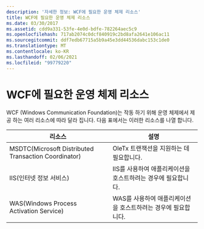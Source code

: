 ```yaml
---
description: '자세한 정보: WCF에 필요한 운영 체제 리소스'
title: WCF에 필요한 운영 체제 리소스
ms.date: 03/30/2017
ms.assetid: cdd9a331-53fe-4e0d-bdfe-782264aec5c9
ms.openlocfilehash: 717ab2074c0dcf840919c2bd8afa2641e106ac11
ms.sourcegitcommit: ddf7edb67715a5b9a45e3dd44536dabc153c1de0
ms.translationtype: MT
ms.contentlocale: ko-KR
ms.lasthandoff: 02/06/2021
ms.locfileid: "99779220"
---
```

# <a name="operating-system-resources-required-by-wcf"></a>WCF에 필요한 운영 체제 리소스

WCF (Windows Communication Foundation)는 작동 하기 위해 운영 체제에서 제공 하는 여러 리소스에 따라 달라 집니다. 다음 표에서는 이러한 리소스를 나열 합니다.

|리소스|설명|
|--------------|-----------------|
|MSDTC(Microsoft Distributed Transaction Coordinator)|OleTx 트랜잭션을 지원하는 데 필요합니다.|
|IIS(인터넷 정보 서비스)|IIS를 사용하여 애플리케이션을 호스트하려는 경우에 필요합니다.|
|WAS(Windows Process Activation Service)|WAS를 사용하여 애플리케이션을 호스트하려는 경우에 필요합니다.|
